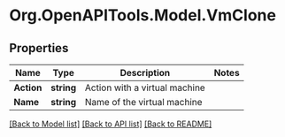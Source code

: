 # Org.OpenAPITools.Model.VmClone

## Properties

Name | Type | Description | Notes
------------ | ------------- | ------------- | -------------
**Action** | **string** | Action with a virtual machine | 
**Name** | **string** | Name of the virtual machine | 

[[Back to Model list]](../README.md#documentation-for-models) [[Back to API list]](../README.md#documentation-for-api-endpoints) [[Back to README]](../README.md)

